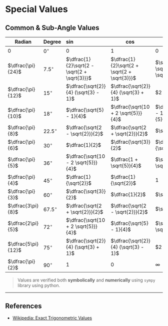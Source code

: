 # Special Values

## Common & Sub-Angle Values

| $\text{Radian}$    | $\text{Degree}$ | $\sin$                                       | $\cos$                                       | $\tan$                               | $\cot$                               | $\sec$                               | $\csc$                               |
| ------------------ | --------------- | :------------------------------------------- | -------------------------------------------- | ------------------------------------ | ------------------------------------ | ------------------------------------ | :----------------------------------- |
| $0$                | $0^{\circ}$     | $0$                                          | $1$                                          | $0$                                  | $\infty$                             | $1$                                  | $\infty$                             |
| $\dfrac{\pi}{24}$  | $7.5^\circ$     | $\dfrac{1}{2}\sqrt{2 - \sqrt{2 + \sqrt{3}}}$ | $\dfrac{1}{2}\sqrt{2 + \sqrt{2 + \sqrt{3}}}$ | $\sqrt{6} - \sqrt{3} + \sqrt{2} - 2$ | $\sqrt{6} + \sqrt{3} + \sqrt{2} + 2$ | $-$                                  | $-$                                  |
| $\dfrac{\pi}{12}$  | $15^\circ$      | $\dfrac{\sqrt{2}}{4} (\sqrt{3} - 1)$         | $\dfrac{\sqrt{2}}{4} (\sqrt{3} + 1)$         | $2 - \sqrt{3}$                       | $2 + \sqrt{3}$                       | $\sqrt{2}(\sqrt{3} - 1)$             | $\sqrt{2}(\sqrt{3} + 1)$             |
| $\dfrac{\pi}{10}$  | $18^\circ$      | $\dfrac{\sqrt{5} - 1}{4}$                    | $\dfrac{\sqrt{10 + 2 \sqrt{5}}}{4}$          | $\dfrac{\sqrt{25 - 10 \sqrt{5}}}{5}$ | $\sqrt{5 + 2 \sqrt{5}}$              | $\dfrac{\sqrt{50 - 10 \sqrt{5}}}{5}$ | $1 + \sqrt{5}$                       |
| $\dfrac{\pi}{8}$   | $22.5^\circ$    | $\dfrac{\sqrt{2 - \sqrt{2}}}{2}$             | $\dfrac{\sqrt{2 + \sqrt{2}}}{2}$             | $\sqrt{2} - 1$                       | $\sqrt{2} + 1$                       | $\sqrt{4 - 2 \sqrt{2}}$              | $\sqrt{4 + 2 \sqrt{2}}$              |
| $\dfrac{\pi}{6}$   | $30^\circ$      | $\dfrac{1}{2}$                               | $\dfrac{\sqrt{3}}{2}$                        | $\dfrac{1}{\sqrt{3}}$                | $\sqrt{3}$                           | $\dfrac{2}{\sqrt{3}}$                | $2$                                  |
| $\dfrac{\pi}{5}$   | $36^\circ$      | $\dfrac{\sqrt{10 - 2 \sqrt{5}}}{4}$          | $\dfrac{1 + \sqrt{5}}{4}$                    | $\sqrt{5 - 2 \sqrt{5}}$              | $\dfrac{\sqrt{25 + 10 \sqrt{5}}}{5}$ | $\sqrt{5} - 1$                       | $\dfrac{\sqrt{50 + 10 \sqrt{5}}}{5}$ |
| $\dfrac{\pi}{4}$   | $45^\circ$      | $\dfrac{1}{\sqrt{2}}$                        | $\dfrac{1}{\sqrt{2}}$                        | $1$                                  | $1$                                  | $\sqrt{2}$                           | $\sqrt{2}$                           |
| $\dfrac{\pi}{3}$   | $60^\circ$      | $\dfrac{\sqrt{3}}{2}$                        | $\dfrac{1}{2}$                               | $\sqrt{3}$                           | $\dfrac{1}{\sqrt{3}}$                | $2$                                  | $\dfrac{2}{\sqrt{3}}$                |
| $\dfrac{3\pi}{8}$  | $67.5^\circ$    | $\dfrac{\sqrt{2 + \sqrt{2}}}{2}$             | $\dfrac{\sqrt{2 - \sqrt{2}}}{2}$             | $\sqrt{2} + 1$                       | $\sqrt{2} - 1$                       | $\sqrt{4 + 2 \sqrt{2}}$              | $\sqrt{4 - 2 \sqrt{2}}$              |
| $\dfrac{2\pi}{5}$  | $72^\circ$      | $\dfrac{\sqrt{10 + 2 \sqrt{5}}}{4}$          | $\dfrac{\sqrt{5} - 1}{4}$                    | $\sqrt{5 + 2 \sqrt{5}}$              | $\dfrac{\sqrt{25 - 10 \sqrt{5}}}{5}$ | $1 + \sqrt{5}$                       | $\dfrac{\sqrt{50 - 10 \sqrt{5}}}{5}$ |
| $\dfrac{5\pi}{12}$ | $75^\circ$      | $\dfrac{\sqrt{2}}{4} (\sqrt{3} + 1)$         | $\dfrac{\sqrt{2}}{4} (\sqrt{3} - 1)$         | $2 + \sqrt{3}$                       | $2 - \sqrt{3}$                       | $\sqrt{2}(\sqrt{3} + 1)$             | $\sqrt{2}(\sqrt{3} - 1)$             |
| $\dfrac{\pi}{2}$   | $90^\circ$      | $1$                                          | $0$                                          | $\infty$                             | $0$                                  | $\infty$                             | $1$                                  |

> Values are verified both **symbolically** and **numerically** using `sympy` library using python.

---


## References

- [Wikipedia: Exact Trigonometric Values](https://en.wikipedia.org/wiki/Exact_trigonometric_values)
